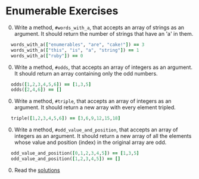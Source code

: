 # Enumerable Exercises

0. Write a method, `#words_with_a`, that accepts an array of strings as an argument. It should return the number of strings that have an 'a' in them.

  ```ruby
    words_with_a(["enumerables", "are", "cake!"]) == 3
    words_with_a(["this", "is", "a", "string"]) == 1
    words_with_a(["ruby"]) == 0
  ```

0. Write a method, `#odds`, that accepts an array of integers as an argument. It should return an array containing only the odd numbers.

  ```ruby
    odds([1,2,3,4,5,6]) == [1,3,5]
    odds([2,4,6]) == []
  ```

0. Write a method, `#triple`, that accepts an array of integers as an argument. It should return a new array with every element tripled.

  ```ruby
    triple([1,2,3,4,5,6]) == [3,6,9,12,15,18]
  ```

0. Write a method, `#odd_value_and_position`, that accepts an array of integers as an argument. It should return a new array of all the elements whose value and position (index) in the original array are odd.

  ```ruby
    odd_value_and_position([0,1,2,3,4,5]) == [1,3,5]
    odd_value_and_position([1,2,3,4,5]) == []
  ```

0. Read the [solutions](../solutions/part3/enumerable_solutions.md)
